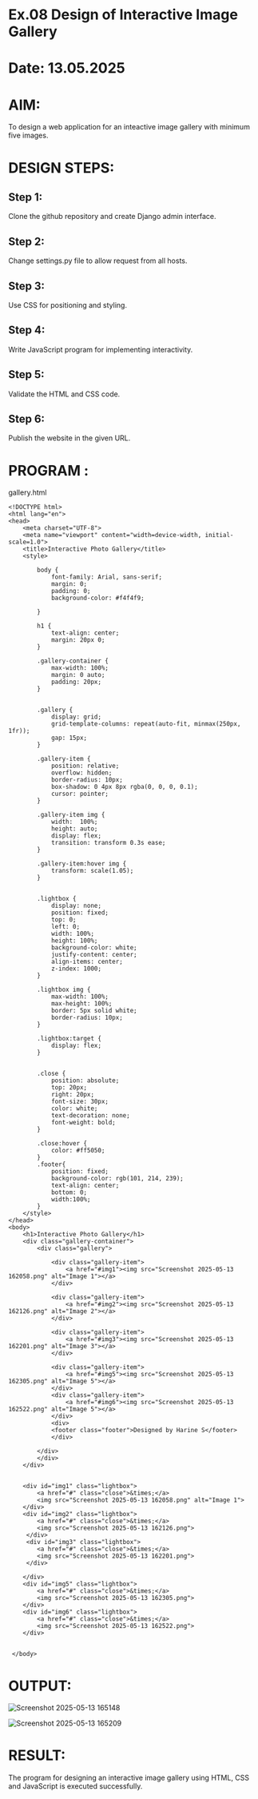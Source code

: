 # Ex.08 Design of Interactive Image Gallery
# Date: 13.05.2025
# AIM:
To design a web application for an inteactive image gallery with minimum five images.

# DESIGN STEPS:
## Step 1:
Clone the github repository and create Django admin interface.

## Step 2:
Change settings.py file to allow request from all hosts.

## Step 3:
Use CSS for positioning and styling.

## Step 4:
Write JavaScript program for implementing interactivity.

## Step 5:
Validate the HTML and CSS code.

## Step 6:
Publish the website in the given URL.

# PROGRAM :

gallery.html
```
<!DOCTYPE html>
<html lang="en">
<head>
    <meta charset="UTF-8">
    <meta name="viewport" content="width=device-width, initial-scale=1.0">
    <title>Interactive Photo Gallery</title>
    <style>
        
        body {
            font-family: Arial, sans-serif;
            margin: 0;
            padding: 0;
            background-color: #f4f4f9;
            
        }

        h1 {
            text-align: center;
            margin: 20px 0;
        }

        .gallery-container {
            max-width: 100%;
            margin: 0 auto;
            padding: 20px;
        }


        .gallery {
            display: grid;
            grid-template-columns: repeat(auto-fit, minmax(250px, 1fr));
            gap: 15px;
        }

        .gallery-item {
            position: relative;
            overflow: hidden;
            border-radius: 10px;
            box-shadow: 0 4px 8px rgba(0, 0, 0, 0.1);
            cursor: pointer;
        }

        .gallery-item img {
            width:  100%;
            height: auto;
            display: flex;
            transition: transform 0.3s ease;
        }

        .gallery-item:hover img {
            transform: scale(1.05);
        }

       
        .lightbox {
            display: none;
            position: fixed;
            top: 0;
            left: 0;
            width: 100%;
            height: 100%;
            background-color: white;
            justify-content: center;
            align-items: center;
            z-index: 1000;
        }

        .lightbox img {
            max-width: 100%;
            max-height: 100%;
            border: 5px solid white;
            border-radius: 10px;
        }

        .lightbox:target {
            display: flex;
        }

       
        .close {
            position: absolute;
            top: 20px;
            right: 20px;
            font-size: 30px;
            color: white;
            text-decoration: none;
            font-weight: bold;
        }

        .close:hover {
            color: #ff5050;
        }
        .footer{
            position: fixed;
            background-color: rgb(101, 214, 239);
            text-align: center;
            bottom: 0;
            width:100%;
        }
    </style>
</head>
<body>
    <h1>Interactive Photo Gallery</h1>
    <div class="gallery-container">
        <div class="gallery">
            
            <div class="gallery-item">
                <a href="#img1"><img src="Screenshot 2025-05-13 162058.png" alt="Image 1"></a>
            </div>
            
            <div class="gallery-item">
                <a href="#img2"><img src="Screenshot 2025-05-13 162126.png" alt="Image 2"></a>
            </div>
           
            <div class="gallery-item">
                <a href="#img3"><img src="Screenshot 2025-05-13 162201.png" alt="Image 3"></a>
            </div>

            <div class="gallery-item">
                <a href="#img5"><img src="Screenshot 2025-05-13 162305.png" alt="Image 5"></a>
            </div>
            <div class="gallery-item">
                <a href="#img6"><img src="Screenshot 2025-05-13 162522.png" alt="Image 5"></a>
            </div>
            <div>
            <footer class="footer">Designed by Harine S</footer>
            </div>
            
        </div>
        </div>
    </div>

    
    <div id="img1" class="lightbox">
        <a href="#" class="close">&times;</a>
        <img src="Screenshot 2025-05-13 162058.png" alt="Image 1">
    </div>
    <div id="img2" class="lightbox">
        <a href="#" class="close">&times;</a>
        <img src="Screenshot 2025-05-13 162126.png">
     </div>
     <div id="img3" class="lightbox">
        <a href="#" class="close">&times;</a>
        <img src="Screenshot 2025-05-13 162201.png">
     </div>
     
    </div>
    <div id="img5" class="lightbox">
        <a href="#" class="close">&times;</a>
        <img src="Screenshot 2025-05-13 162305.png"> 
    </div>
    <div id="img6" class="lightbox">
        <a href="#" class="close">&times;</a>
        <img src="Screenshot 2025-05-13 162522.png">
    </div>


 </body>
```
# OUTPUT:

![Screenshot 2025-05-13 165148](https://github.com/user-attachments/assets/22e0fec5-7c4b-40ce-8aba-13c161d173f6)

![Screenshot 2025-05-13 165209](https://github.com/user-attachments/assets/caa71334-0a6f-4c8a-9326-3d56397d139b)


# RESULT:
The program for designing an interactive image gallery using HTML, CSS and JavaScript is executed successfully.
